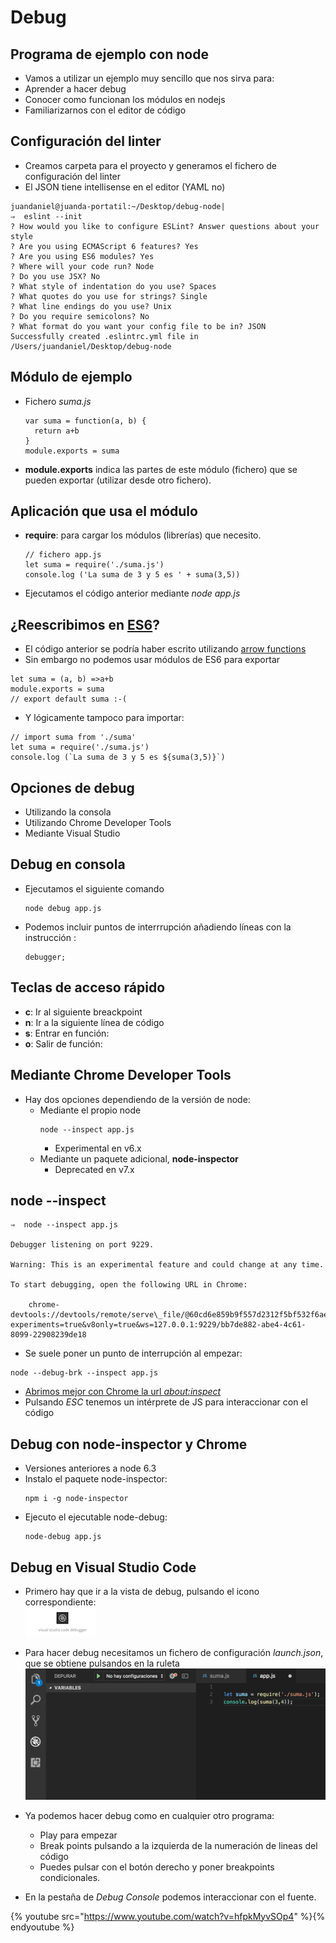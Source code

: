 # Debug




## Programa de ejemplo con node

* Vamos a utilizar un ejemplo muy sencillo que nos sirva para:
* Aprender a hacer debug
* Conocer como funcionan los módulos en nodejs
* Familiarizarnos con el editor de código



## Configuración del linter
- Creamos carpeta para el proyecto y generamos el fichero de configuración del linter
- El JSON tiene intellisense en el editor (YAML no)

```
juandaniel@juanda-portatil:~/Desktop/debug-node|
⇒  eslint --init
? How would you like to configure ESLint? Answer questions about your style
? Are you using ECMAScript 6 features? Yes
? Are you using ES6 modules? Yes
? Where will your code run? Node
? Do you use JSX? No
? What style of indentation do you use? Spaces
? What quotes do you use for strings? Single
? What line endings do you use? Unix
? Do you require semicolons? No
? What format do you want your config file to be in? JSON
Successfully created .eslintrc.yml file in /Users/juandaniel/Desktop/debug-node
```



## Módulo de ejemplo
* Fichero *suma.js*
  ```
  var suma = function(a, b) {
    return a+b
  }
  module.exports = suma
  ```

* **module.exports** indica las partes de este módulo \(fichero\) que se pueden exportar \(utilizar desde otro fichero\).



## Aplicación que usa el módulo
* **require**: para cargar los módulos (librerías) que necesito.

  ```
  // fichero app.js
  let suma = require('./suma.js')
  console.log ('La suma de 3 y 5 es ' + suma(3,5))
  ```
* Ejecutamos el código anterior mediante *node app.js*




## ¿Reescribimos en [ES6](http://es6-features.org/#Constants)?
- El código anterior se podría haber escrito utilizando [arrow functions](http://es6-features.org/#ExpressionBodies)
- Sin embargo no podemos usar módulos de ES6 para exportar
```
let suma = (a, b) =>a+b
module.exports = suma
// export default suma :-(
```

- Y lógicamente tampoco para importar:
```
// import suma from './suma'
let suma = require('./suma.js')
console.log (`La suma de 3 y 5 es ${suma(3,5)}`)
```



## Opciones de debug

* Utilizando la consola
* Utilizando Chrome Developer Tools
* Mediante Visual Studio




## Debug en consola

* Ejecutamos el siguiente comando
  ```
  node debug app.js
  ```
* Podemos incluir puntos de interrrupción añadiendo líneas con la instrucción :
  ```
  debugger;
  ```



## Teclas de acceso rápido  
* **c**: Ir al siguiente breackpoint
* **n**: Ir a la siguiente línea de código
* **s**: Entrar en función:
* **o**: Salir de función:



## Mediante Chrome Developer Tools

* Hay dos opciones dependiendo de la versión de node:
  - Mediante el propio node
    ``` 
    node --inspect app.js
    ```
    - Experimental en v6.x
  - Mediante un paquete adicional, **node-inspector**
    - Deprecated en v7.x




## node --inspect

```
⇒  node --inspect app.js

Debugger listening on port 9229.

Warning: This is an experimental feature and could change at any time.

To start debugging, open the following URL in Chrome:

    chrome-devtools://devtools/remote/serve\_file/@60cd6e859b9f557d2312f5bf532f6aec5f284980/inspector.html?experiments=true&v8only=true&ws=127.0.0.1:9229/bb7de882-abe4-4c61-8099-22908239de18
```

* Se suele poner un punto de interrupción al empezar:
```
node --debug-brk --inspect app.js
```

* [Abrimos mejor con Chrome la url *about:inspect*](https://medium.com/@paul_irish/debugging-node-js-nightlies-with-chrome-devtools-7c4a1b95ae27) 
* Pulsando *ESC* tenemos un intérprete de JS para interaccionar con el código





## Debug con node-inspector y Chrome
* Versiones anteriores a node 6.3
* Instalo el paquete node-inspector:
  ```
  npm i -g node-inspector
  ```
* Ejecuto el ejecutable node-debug:
  ```
  node-debug app.js
  ```




## Debug en Visual Studio Code

* Primero hay que ir a  la vista de debug, pulsando el icono correspondiente:  
  ![](/assets/icono-debug.png)
  
* Para hacer debug necesitamos un fichero de configuración _launch.json_, que se obtiene pulsandos en la ruleta
![](/assets/sublime-debug.png)

* Ya podemos hacer debug como en cualquier otro programa:
  * Play para empezar
  * Break points pulsando a la izquierda de la numeración de lineas del código
  * Puedes pulsar con el botón derecho y poner breakpoints condicionales.
  
* En la pestaña de *Debug Console* podemos interaccionar con el fuente.

{% youtube src="https://www.youtube.com/watch?v=hfpkMyvSOp4" %}{% endyoutube %}






